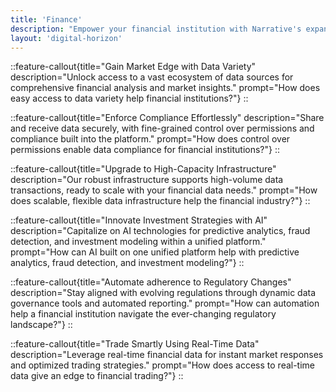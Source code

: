 ```yaml
---
title: 'Finance'
description: "Empower your financial institution with Narrative's expansive data collaboration and unparalleled scalability to transform decision-making and compliance processes."
layout: 'digital-horizon'
---
```


::feature-callout{title="Gain Market Edge with Data Variety" description="Unlock access to a vast ecosystem of data sources for comprehensive financial analysis and market insights." prompt="How does easy access to data variety help financial institutions?"}
::

::feature-callout{title="Enforce Compliance Effortlessly" description="Share and receive data securely, with fine-grained control over permissions and compliance built into the platform." prompt="How does control over permissions enable data compliance for financial institutions?"}
::

::feature-callout{title="Upgrade to High-Capacity Infrastructure" description="Our robust infrastructure supports high-volume data transactions, ready to scale with your financial data needs." prompt="How does scalable, flexible data infrastructure help the financial industry?"}
::

::feature-callout{title="Innovate Investment Strategies with AI" description="Capitalize on AI technologies for predictive analytics, fraud detection, and investment modeling within a unified platform." prompt="How can AI built on one unified platform help with predictive analytics, fraud detection, and investment modeling?"}
::

::feature-callout{title="Automate adherence to Regulatory Changes" description="Stay aligned with evolving regulations through dynamic data governance tools and automated reporting." prompt="How can automation help a financial institution navigate the ever-changing regulatory landscape?"}
::

::feature-callout{title="Trade Smartly Using Real-Time Data" description="Leverage real-time financial data for instant market responses and optimized trading strategies." prompt="How does access to real-time data give an edge to financial trading?"}
::